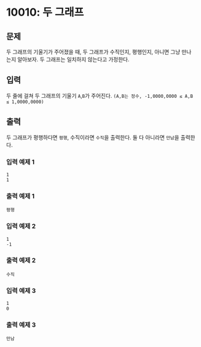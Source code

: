 # 10010: 두 그래프

## 문제

두 그래프의 기울기가 주어졌을 때, 두 그래프가 수직인지, 평행인지, 아니면 그냥 만나는지 알아보자. 두 그래프는 일치하지 않는다고 가정한다.

## 입력
두 줄에 걸쳐 두 그래프의 기울기 `A`,`B`가 주어진다. `(A,B는 정수, -1,0000,0000 ≤ A,B ≤ 1,0000,0000)`

## 출력
두 그래프가 평행하다면 `평행`, 수직이라면 `수직`을 출력한다. 둘 다 아니라면 `만남`을 출력한다.

### 입력 예제 1
```
1
1
```

### 출력 예제 1
```
평행
```

### 입력 예제 2
```
1
-1
```

### 출력 예제 2
```
수직
```

### 입력 예제 3
```
1
0
```

### 출력 예제 3
```
만남
```

